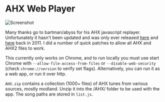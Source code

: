 # AHX Web Player

![Screenshot](http://i.imgur.com/Ev71EW1.png) 

Many thanks go to bartman/abyss for his AHX javascript replayer. Unfortunately it hasn't been updated
and was only ever released [here](www.pouet.net/prod.php?which=58154)
and [here](http://www.pouet.net/prod.php?which=58260) back in 2011. I did a number of quick patches to allow
all AHX and AHX2 files to work.

This currently only works on Chrome, and to run locally you must use start Chrome with `--allow-file-access-from-files`
or `--disable-web-security` (check `chrome://version` to verify set flags). Alternatively, you can run it as a web app,
or run it over http.


`AHX.zip` contains a collection (1000+ files) of AHX tunes from various sources, mostly modland. 
Unzip it into the /AHX/ folder to be used with the app. The song paths are stored in `list.js`.